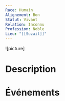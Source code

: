 ```yaml
---
Race: Humain
Alignement: Bon
Statut: Vivant
Relation: Inconnu
Profession: Noble
Lieu: "[[Suzail]]"
---
```

![picture]
# Description

# Événements
